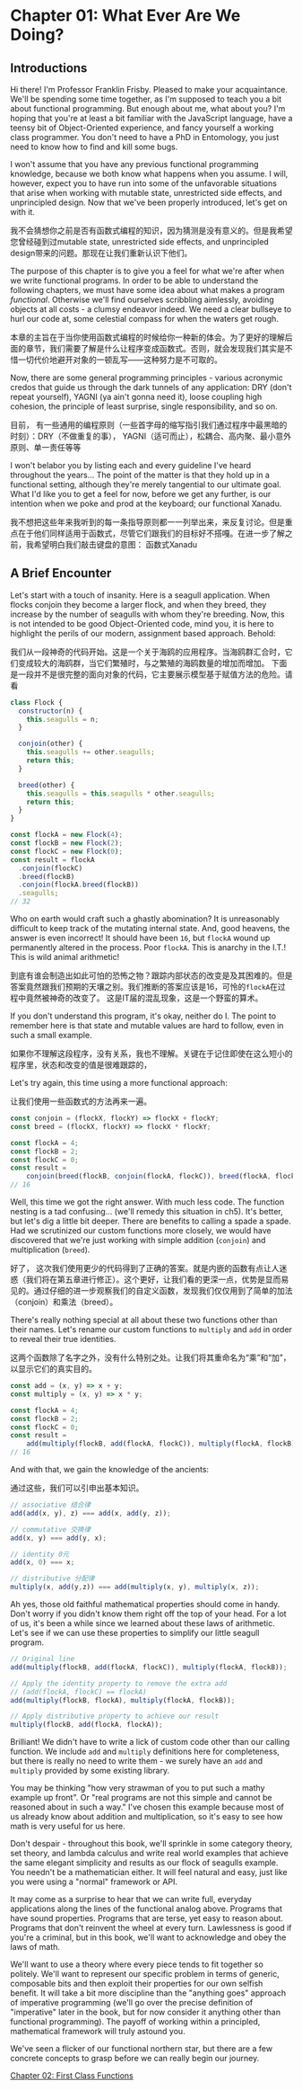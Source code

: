 # Chapter 01: What Ever Are We Doing?

## Introductions

Hi there! I'm Professor Franklin Frisby. Pleased to make your acquaintance. We'll be spending some time together, as I'm supposed to teach you a bit about functional programming. But enough about me, what about you? I'm hoping that you're at least a bit familiar with the JavaScript language, have a teensy bit of Object-Oriented experience, and fancy yourself a working class programmer. You don't need to have a PhD in Entomology, you just need to know how to find and kill some bugs.

I won't assume that you have any previous functional programming knowledge, because we both know what happens when you assume. I will, however, expect you to have run into some of the unfavorable situations that arise when working with mutable state, unrestricted side effects, and unprincipled design. Now that we've been properly introduced, let's get on with it.

我不会猜想你之前是否有函数式编程的知识，因为猜测是没有意义的。但是我希望您曾经碰到过mutable state, unrestricted side effects, and unprincipled design带来的问题。那现在让我们重新认识下他们。 

The purpose of this chapter is to give you a feel for what we're after when we write functional programs. In order to be able to understand the following chapters, we must have some idea about what makes a program *functional*. Otherwise we'll find ourselves scribbling aimlessly, avoiding objects at all costs - a clumsy endeavor indeed. We need a clear bullseye to hurl our code at, some celestial compass for when the waters get rough.

本章的主旨在于当你使用函数式编程的时候给你一种新的体会。为了更好的理解后面的章节，我们需要了解是什么让程序变成函数式。否则，就会发现我们其实是不惜一切代价地避开对象的一顿乱写——这种努力是不可取的。

Now, there are some general programming principles - various acronymic credos that guide us through the dark tunnels of any application: DRY (don't repeat yourself), YAGNI (ya ain't gonna need it), loose coupling high cohesion, the principle of least surprise, single responsibility, and so on.

目前， 有一些通用的编程原则（一些首字母的缩写指引我们通过程序中最黑暗的时刻）：DRY（不做重复的事）， YAGNI（适可而止），松耦合、高内聚、最小意外原则、单一责任等等

I won't belabor you by listing each and every guideline I've heard throughout the years... The point of the matter is that they hold up in a functional setting, although they're merely tangential to our ultimate goal. What I'd like you to get a feel for now, before we get any further, is our intention when we poke and prod at the keyboard; our functional Xanadu.

我不想把这些年来我听到的每一条指导原则都一一列举出来，来反复讨论。但是重点在于他们同样适用于函数式，尽管它们跟我们的目标好不搭嘎。在进一步了解之前，我希望明白我们敲击键盘的意图： 函数式Xanadu
<!--BREAK-->

## A Brief Encounter

Let's start with a touch of insanity. Here is a seagull application. When flocks conjoin they become a larger flock, and when they breed, they increase by the number of seagulls with whom they're breeding. Now, this is not intended to be good Object-Oriented code, mind you, it is here to highlight the perils of our modern, assignment based approach. Behold:

我们从一段神奇的代码开始。这是一个关于海鸥的应用程序。当海鸥群汇合时，它们变成较大的海鸥群，当它们繁殖时，与之繁殖的海鸥数量的增加而增加。 下面是一段并不是很完整的面向对象的代码，它主要展示模型基于赋值方法的危险。请看

```js
class Flock {
  constructor(n) {
    this.seagulls = n;
  }

  conjoin(other) {
    this.seagulls += other.seagulls;
    return this;
  }

  breed(other) {
    this.seagulls = this.seagulls * other.seagulls;
    return this;
  }
}

const flockA = new Flock(4);
const flockB = new Flock(2);
const flockC = new Flock(0);
const result = flockA
  .conjoin(flockC)
  .breed(flockB)
  .conjoin(flockA.breed(flockB))
  .seagulls;
// 32
```

Who on earth would craft such a ghastly abomination? It is unreasonably difficult to keep track of the mutating internal state. And, good heavens, the answer is even incorrect! It should have been `16`, but `flockA` wound up permanently altered in the process. Poor `flockA`. This is anarchy in the I.T.! This is wild animal arithmetic!

到底有谁会制造出如此可怕的恐怖之物？跟踪内部状态的改变是及其困难的。但是答案竟然跟我们预期的天壤之别。我们推断的答案应该是16，可怜的`flockA`在过程中竟然被神奇的改变了。 这是IT届的混乱现象，这是一个野蛮的算术。

If you don't understand this program, it's okay, neither do I. The point to remember here is that state and mutable values are hard to follow, even in such a small example. 

如果你不理解这段程序，没有关系，我也不理解。关键在于记住即使在这么短小的程序里，状态和改变的值是很难跟踪的， 

Let's try again, this time using a more functional approach:

让我们使用一些函数式的方法再来一遍。

```js
const conjoin = (flockX, flockY) => flockX + flockY;
const breed = (flockX, flockY) => flockX * flockY;

const flockA = 4;
const flockB = 2;
const flockC = 0;
const result =
    conjoin(breed(flockB, conjoin(flockA, flockC)), breed(flockA, flockB));
// 16
```

Well, this time we got the right answer. With much less code. The function nesting is a tad confusing... (we'll remedy this situation in ch5). It's better, but let's dig a little bit deeper. There are benefits to calling a spade a spade. Had we scrutinized our custom functions more closely, we would have discovered that we're just working with simple addition (`conjoin`) and multiplication (`breed`).

好了， 这次我们使用更少的代码得到了正确的答案。就是内嵌的函数有点让人迷惑（我们将在第五章进行修正）。这个更好，让我们看的更深一点，优势是显而易见的。通过仔细的进一步观察我们的自定义函数，发现我们仅仅用到了简单的加法（conjoin）和乘法（breed）。

There's really nothing special at all about these two functions other than their names. Let's rename our custom functions to `multiply` and `add` in order to reveal their true identities.

这两个函数除了名字之外，没有什么特别之处。让我们将其重命名为“乘”和“加”，以显示它们的真实目的。

```js
const add = (x, y) => x + y;
const multiply = (x, y) => x * y;

const flockA = 4;
const flockB = 2;
const flockC = 0;
const result =
    add(multiply(flockB, add(flockA, flockC)), multiply(flockA, flockB));
// 16
```
And with that, we gain the knowledge of the ancients:

通过这些，我们可以引申出基本知识。

```js
// associative 结合律
add(add(x, y), z) === add(x, add(y, z));

// commutative 交换律
add(x, y) === add(y, x);

// identity 0元
add(x, 0) === x;

// distributive 分配律
multiply(x, add(y,z)) === add(multiply(x, y), multiply(x, z));
```

Ah yes, those old faithful mathematical properties should come in handy. Don't worry if you didn't know them right off the top of your head. For a lot of us, it's been a while since we learned about these laws of arithmetic. Let's see if we can use these properties to simplify our little seagull program.

```js
// Original line
add(multiply(flockB, add(flockA, flockC)), multiply(flockA, flockB));

// Apply the identity property to remove the extra add
// (add(flockA, flockC) == flockA)
add(multiply(flockB, flockA), multiply(flockA, flockB));

// Apply distributive property to achieve our result
multiply(flockB, add(flockA, flockA));
```

Brilliant! We didn't have to write a lick of custom code other than our calling function. We include `add` and `multiply` definitions here for completeness, but there is really no need to write them - we surely have an `add` and `multiply` provided by some existing library.

You may be thinking "how very strawman of you to put such a mathy example up front". Or "real programs are not this simple and cannot be reasoned about in such a way." I've chosen this example because most of us already know about addition and multiplication, so it's easy to see how math is very useful for us here.

Don't despair - throughout this book, we'll sprinkle in some category theory, set theory, and lambda calculus and write real world examples that achieve the same elegant simplicity and results as our flock of seagulls example. You needn't be a mathematician either. It will feel natural and easy, just like you were using a "normal" framework or API.

It may come as a surprise to hear that we can write full, everyday applications along the lines of the functional analog above. Programs that have sound properties. Programs that are terse, yet easy to reason about. Programs that don't reinvent the wheel at every turn. Lawlessness is good if you're a criminal, but in this book, we'll want to acknowledge and obey the laws of math.

We'll want to use a theory where every piece tends to fit together so politely. We'll want to represent our specific problem in terms of generic, composable bits and then exploit their properties for our own selfish benefit. It will take a bit more discipline than the "anything goes" approach of imperative programming (we'll go over the precise definition of "imperative" later in the book, but for now consider it anything other than functional programming). The payoff of working within a principled, mathematical framework will truly astound you.

We've seen a flicker of our functional northern star, but there are a few concrete concepts to grasp before we can really begin our journey.

[Chapter 02: First Class Functions](ch02.md)
